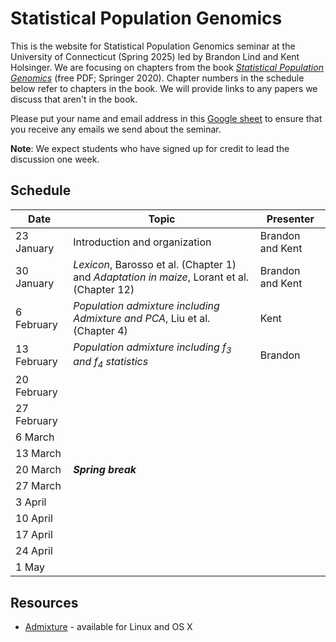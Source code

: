 # Statistical Population Genomics

This is the website for Statistical Population Genomics seminar at the University of Connecticut (Spring 2025) led by Brandon Lind and Kent Holsinger. We are focusing on chapters from the book [*Statistical Population Genomics*](https://link.springer.com/book/10.1007/978-1-0716-0199-0) (free PDF; Springer 2020). Chapter numbers in the schedule below refer to chapters in the book. We will provide links to any papers we discuss that aren't in the book. 

Please put your name and email address in this [Google sheet](https://docs.google.com/spreadsheets/d/1IUaW7QrRRxHV2oVKUZkdX5fSM4Q6vL_kGrVVRLH1Clo/edit?usp=sharing) to ensure that you receive any emails we send about the seminar.

**Note**: We expect students who have signed up for credit to lead the discussion one week.

## Schedule

|Date|Topic|Presenter|
|----|-----|---------|
|23 January|Introduction and organization| Brandon and Kent|
|30 January|*Lexicon*, Barosso et al. (Chapter 1) and *Adaptation in maize*, Lorant et al. (Chapter 12)| Brandon and Kent|
|6 February|*Population admixture including Admixture and PCA*, Liu et al. (Chapter 4)|Kent|
|13 February|*Population admixture including $`f_3`$ and $`f_4`$ statistics*|Brandon|
|20 February||
|27 February||
|6 March||
|13 March||
|20 March|***Spring break***|
|27 March||
|3 April||
|10 April||
|17 April||
|24 April||
|1 May||

## Resources
* [Admixture](https://dalexander.github.io/admixture/) - available for Linux and OS X
